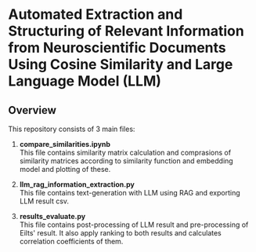 # Automated Extraction and Structuring of Relevant Information from Neuroscientific Documents Using Cosine Similarity and Large Language Model (LLM)



## Overview

This repository consists of 3 main files:

1. **compare_similarities.ipynb** <br>
This file contains similarity matrix calculation and comprasions of similarity matrices according to similarity function and embedding model and plotting of these.

2. **llm_rag_information_extraction.py** <br>
This file contains text-generation with LLM using RAG and exporting LLM result csv.

3. **results_evaluate.py** <br>
This file contains post-processing of LLM result and pre-processing of Eilts' result. It also apply ranking to both results and calculates correlation coefficients of them.

